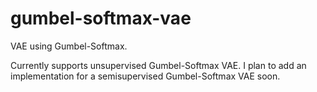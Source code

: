 # gumbel-softmax-vae
VAE using Gumbel-Softmax. 

Currently supports unsupervised Gumbel-Softmax VAE. 
I plan to add an implementation for a semisupervised Gumbel-Softmax VAE soon. 
